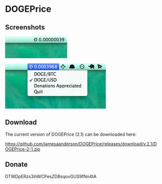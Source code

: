# DOGEPrice

## Screenshots

![](screenshot.png)

![](screenshot2.png)

## Download

The current version of DOGEPrice (2.1) can be downloaded here:

https://github.com/jamesaanderson/DOGEPrice/releases/download/v.2.1/DOGEPrice-2-1.zip

## Donate

DTWDpERzs3ihWCPesZDBsqovGUS9fNn4tA
